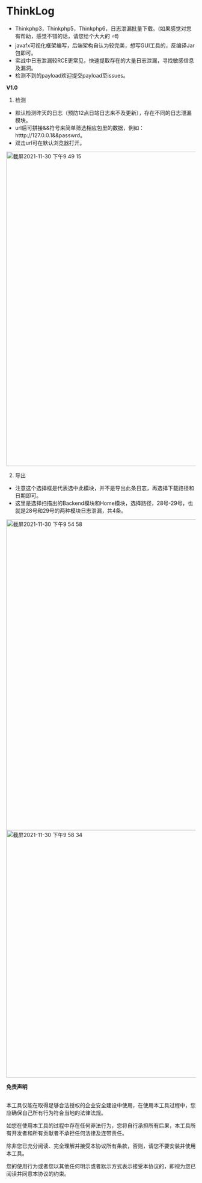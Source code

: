 # ThinkLog

* Thinkphp3，Thinkphp5，Thinkphp6，日志泄漏批量下载。(如果感觉对您有帮助，感觉不错的话，请您给个大大的 ⭐️❗️)
* javafx可视化框架编写，后端架构自认为较完美，想写GUI工具的，反编译Jar包即可。
* 实战中日志泄漏较RCE更常见，快速提取存在的大量日志泄漏，寻找敏感信息及漏洞。
* 检测不到的payload欢迎提交payload至issues。

**V1.0**
1. 检测
* 默认检测昨天的日志（预防12点日站日志来不及更新），存在不同的日志泄漏模块。
* url后可拼接&&符号来简单筛选相应包里的数据，例如：htttp://127.0.0.1&&passwrd。
* 双击url可在默认浏览器打开。
<img width="836" alt="截屏2021-11-30 下午9 49 15" src="https://user-images.githubusercontent.com/63742814/144059525-65b0c4f5-a504-473e-8353-aed3eb575c74.png">

2. 导出
* 注意这个选择框是代表选中此模块，并不是导出此条日志，再选择下载路径和日期即可。
* 这里是选择扫描出的Backend模块和Home模块，选择路径，28号-29号，也就是28号和29号的两种模块日志泄漏，共4条。
<img width="826" alt="截屏2021-11-30 下午9 54 58" src="https://user-images.githubusercontent.com/63742814/144060384-43c117e2-0eac-47dd-8067-65535b4b205f.png">
<img width="658" alt="截屏2021-11-30 下午9 58 34" src="https://user-images.githubusercontent.com/63742814/144060647-698891d6-0ace-4f7f-bfdd-23f2f1ffae30.png">



**免责声明**

##
本工具仅能在取得足够合法授权的企业安全建设中使用，在使用本工具过程中，您应确保自己所有行为符合当地的法律法规。


如您在使用本工具的过程中存在任何非法行为，您将自行承担所有后果，本工具所有开发者和所有贡献者不承担任何法律及连带责任。


除非您已充分阅读、完全理解并接受本协议所有条款，否则，请您不要安装并使用本工具。


您的使用行为或者您以其他任何明示或者默示方式表示接受本协议的，即视为您已阅读并同意本协议的约束。
